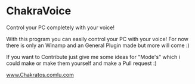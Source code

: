 # ChakraVoice
Control your PC completely with your voice!

With this program you can easily control your PC with your voice!
For now there is only an Winamp and an General Plugin made but more will come :)

If you want to Contribute just give me some ideas for "Mode's" which i could make or make them yourself and make a Pull request :)

www.Chakratos.comlu.com
